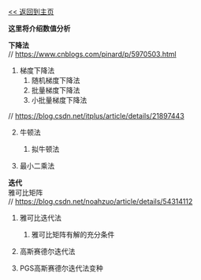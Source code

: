 [<< 返回到主页](../index.md)

**这里将介绍数值分析**  

**下降法**  
// https://www.cnblogs.com/pinard/p/5970503.html  

1. 梯度下降法   
    1. 随机梯度下降法  
    2. 批量梯度下降法  
    3. 小批量梯度下降法  

// https://blog.csdn.net/itplus/article/details/21897443   

2. 牛顿法   
    1. 拟牛顿法   


3. 最小二乘法   




**迭代**  
雅可比矩阵   
// https://blog.csdn.net/noahzuo/article/details/54314112   

1. 雅可比迭代法   
    1. 雅可比矩阵有解的充分条件   

2. 高斯赛德尔迭代法   


3. PGS高斯赛德尔迭代法变种   




